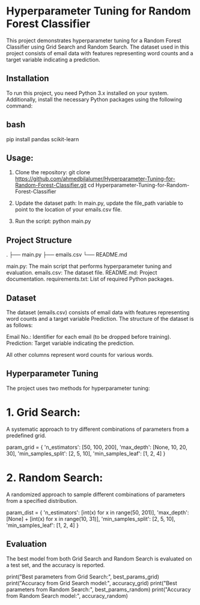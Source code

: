 # Hyperparameter Tuning for Random Forest Classifier

This project demonstrates hyperparameter tuning for a Random Forest Classifier using Grid Search and Random Search. The dataset used in this project consists of email data with features representing word counts and a target variable indicating a prediction.

## Installation

To run this project, you need Python 3.x installed on your system. Additionally, install the necessary Python packages using the following command:

## bash
pip install pandas scikit-learn

## Usage:
1. Clone the repository: 
git clone https://github.com/ahmedbilalumer/Hyperparameter-Tuning-for-Random-Forest-Classifier.git
cd Hyperparameter-Tuning-for-Random-Forest-Classifier

2. Update the dataset path:
In main.py, update the file_path variable to point to the location of your emails.csv file.

3. Run the script:
python main.py

## Project Structure
.
├── main.py
├── emails.csv
└── README.md

main.py: The main script that performs hyperparameter tuning and evaluation.
emails.csv: The dataset file.
README.md: Project documentation.
requirements.txt: List of required Python packages.

## Dataset
The dataset (emails.csv) consists of email data with features representing word counts and a target variable Prediction. The structure of the dataset is as follows:

Email No.: Identifier for each email (to be dropped before training).
Prediction: Target variable indicating the prediction.

All other columns represent word counts for various words.

## Hyperparameter Tuning
The project uses two methods for hyperparameter tuning:

# 1. Grid Search:

A systematic approach to try different combinations of parameters from a predefined grid.

param_grid = {
    'n_estimators': [50, 100, 200],
    'max_depth': [None, 10, 20, 30],
    'min_samples_split': [2, 5, 10],
    'min_samples_leaf': [1, 2, 4]
}

# 2. Random Search:

A randomized approach to sample different combinations of parameters from a specified distribution.

param_dist = {
    'n_estimators': [int(x) for x in range(50, 201)],
    'max_depth': [None] + [int(x) for x in range(10, 31)],
    'min_samples_split': [2, 5, 10],
    'min_samples_leaf': [1, 2, 4]
}

## Evaluation
The best model from both Grid Search and Random Search is evaluated on a test set, and the accuracy is reported.

print("Best parameters from Grid Search:", best_params_grid)
print("Accuracy from Grid Search model:", accuracy_grid)
print("Best parameters from Random Search:", best_params_random)
print("Accuracy from Random Search model:", accuracy_random)

